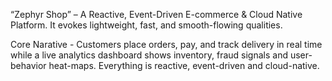 “Zephyr Shop” – A Reactive, Event-Driven E-commerce & Cloud Native Platform. It evokes lightweight, fast, and smooth-flowing qualities.

Core Narative - Customers place orders, pay, and track delivery in real time while a live analytics dashboard shows inventory, fraud signals and user-behavior heat-maps. Everything is reactive, event-driven and cloud-native.